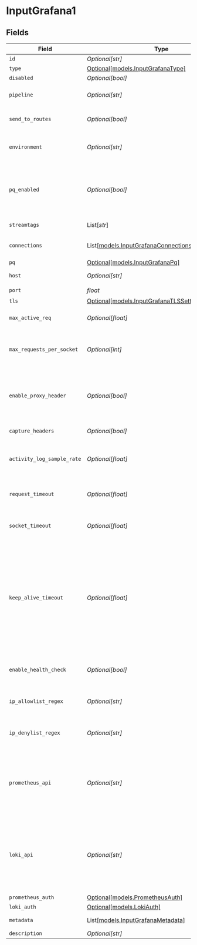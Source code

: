 # InputGrafana1


## Fields

| Field                                                                                                                                                                                                                                                                                                                                                                                                           | Type                                                                                                                                                                                                                                                                                                                                                                                                            | Required                                                                                                                                                                                                                                                                                                                                                                                                        | Description                                                                                                                                                                                                                                                                                                                                                                                                     |
| --------------------------------------------------------------------------------------------------------------------------------------------------------------------------------------------------------------------------------------------------------------------------------------------------------------------------------------------------------------------------------------------------------------- | --------------------------------------------------------------------------------------------------------------------------------------------------------------------------------------------------------------------------------------------------------------------------------------------------------------------------------------------------------------------------------------------------------------- | --------------------------------------------------------------------------------------------------------------------------------------------------------------------------------------------------------------------------------------------------------------------------------------------------------------------------------------------------------------------------------------------------------------- | --------------------------------------------------------------------------------------------------------------------------------------------------------------------------------------------------------------------------------------------------------------------------------------------------------------------------------------------------------------------------------------------------------------- |
| `id`                                                                                                                                                                                                                                                                                                                                                                                                            | *Optional[str]*                                                                                                                                                                                                                                                                                                                                                                                                 | :heavy_minus_sign:                                                                                                                                                                                                                                                                                                                                                                                              | Unique ID for this input                                                                                                                                                                                                                                                                                                                                                                                        |
| `type`                                                                                                                                                                                                                                                                                                                                                                                                          | [Optional[models.InputGrafanaType]](../models/inputgrafanatype.md)                                                                                                                                                                                                                                                                                                                                              | :heavy_minus_sign:                                                                                                                                                                                                                                                                                                                                                                                              | N/A                                                                                                                                                                                                                                                                                                                                                                                                             |
| `disabled`                                                                                                                                                                                                                                                                                                                                                                                                      | *Optional[bool]*                                                                                                                                                                                                                                                                                                                                                                                                | :heavy_minus_sign:                                                                                                                                                                                                                                                                                                                                                                                              | N/A                                                                                                                                                                                                                                                                                                                                                                                                             |
| `pipeline`                                                                                                                                                                                                                                                                                                                                                                                                      | *Optional[str]*                                                                                                                                                                                                                                                                                                                                                                                                 | :heavy_minus_sign:                                                                                                                                                                                                                                                                                                                                                                                              | Pipeline to process data from this Source before sending it through the Routes                                                                                                                                                                                                                                                                                                                                  |
| `send_to_routes`                                                                                                                                                                                                                                                                                                                                                                                                | *Optional[bool]*                                                                                                                                                                                                                                                                                                                                                                                                | :heavy_minus_sign:                                                                                                                                                                                                                                                                                                                                                                                              | Select whether to send data to Routes, or directly to Destinations.                                                                                                                                                                                                                                                                                                                                             |
| `environment`                                                                                                                                                                                                                                                                                                                                                                                                   | *Optional[str]*                                                                                                                                                                                                                                                                                                                                                                                                 | :heavy_minus_sign:                                                                                                                                                                                                                                                                                                                                                                                              | Optionally, enable this config only on a specified Git branch. If empty, will be enabled everywhere.                                                                                                                                                                                                                                                                                                            |
| `pq_enabled`                                                                                                                                                                                                                                                                                                                                                                                                    | *Optional[bool]*                                                                                                                                                                                                                                                                                                                                                                                                | :heavy_minus_sign:                                                                                                                                                                                                                                                                                                                                                                                              | Use a disk queue to minimize data loss when connected services block. See [Cribl Docs](https://docs.cribl.io/stream/persistent-queues) for PQ defaults (Cribl-managed Cloud Workers) and configuration options (on-prem and hybrid Workers).                                                                                                                                                                    |
| `streamtags`                                                                                                                                                                                                                                                                                                                                                                                                    | List[*str*]                                                                                                                                                                                                                                                                                                                                                                                                     | :heavy_minus_sign:                                                                                                                                                                                                                                                                                                                                                                                              | Tags for filtering and grouping in @{product}                                                                                                                                                                                                                                                                                                                                                                   |
| `connections`                                                                                                                                                                                                                                                                                                                                                                                                   | List[[models.InputGrafanaConnections](../models/inputgrafanaconnections.md)]                                                                                                                                                                                                                                                                                                                                    | :heavy_minus_sign:                                                                                                                                                                                                                                                                                                                                                                                              | Direct connections to Destinations, and optionally via a Pipeline or a Pack                                                                                                                                                                                                                                                                                                                                     |
| `pq`                                                                                                                                                                                                                                                                                                                                                                                                            | [Optional[models.InputGrafanaPq]](../models/inputgrafanapq.md)                                                                                                                                                                                                                                                                                                                                                  | :heavy_minus_sign:                                                                                                                                                                                                                                                                                                                                                                                              | N/A                                                                                                                                                                                                                                                                                                                                                                                                             |
| `host`                                                                                                                                                                                                                                                                                                                                                                                                          | *Optional[str]*                                                                                                                                                                                                                                                                                                                                                                                                 | :heavy_minus_sign:                                                                                                                                                                                                                                                                                                                                                                                              | Address to bind on. Defaults to 0.0.0.0 (all addresses).                                                                                                                                                                                                                                                                                                                                                        |
| `port`                                                                                                                                                                                                                                                                                                                                                                                                          | *float*                                                                                                                                                                                                                                                                                                                                                                                                         | :heavy_check_mark:                                                                                                                                                                                                                                                                                                                                                                                              | Port to listen on                                                                                                                                                                                                                                                                                                                                                                                               |
| `tls`                                                                                                                                                                                                                                                                                                                                                                                                           | [Optional[models.InputGrafanaTLSSettingsServerSide]](../models/inputgrafanatlssettingsserverside.md)                                                                                                                                                                                                                                                                                                            | :heavy_minus_sign:                                                                                                                                                                                                                                                                                                                                                                                              | N/A                                                                                                                                                                                                                                                                                                                                                                                                             |
| `max_active_req`                                                                                                                                                                                                                                                                                                                                                                                                | *Optional[float]*                                                                                                                                                                                                                                                                                                                                                                                               | :heavy_minus_sign:                                                                                                                                                                                                                                                                                                                                                                                              | Maximum number of active requests per Worker Process. Use 0 for unlimited.                                                                                                                                                                                                                                                                                                                                      |
| `max_requests_per_socket`                                                                                                                                                                                                                                                                                                                                                                                       | *Optional[int]*                                                                                                                                                                                                                                                                                                                                                                                                 | :heavy_minus_sign:                                                                                                                                                                                                                                                                                                                                                                                              | Maximum number of requests per socket before @{product} instructs the client to close the connection. Default is 0 (unlimited).                                                                                                                                                                                                                                                                                 |
| `enable_proxy_header`                                                                                                                                                                                                                                                                                                                                                                                           | *Optional[bool]*                                                                                                                                                                                                                                                                                                                                                                                                | :heavy_minus_sign:                                                                                                                                                                                                                                                                                                                                                                                              | Enable when clients are connecting through a proxy that supports the x-forwarded-for header to keep the client's original IP address on the event instead of the proxy's IP address                                                                                                                                                                                                                             |
| `capture_headers`                                                                                                                                                                                                                                                                                                                                                                                               | *Optional[bool]*                                                                                                                                                                                                                                                                                                                                                                                                | :heavy_minus_sign:                                                                                                                                                                                                                                                                                                                                                                                              | Add request headers to events, in the __headers field                                                                                                                                                                                                                                                                                                                                                           |
| `activity_log_sample_rate`                                                                                                                                                                                                                                                                                                                                                                                      | *Optional[float]*                                                                                                                                                                                                                                                                                                                                                                                               | :heavy_minus_sign:                                                                                                                                                                                                                                                                                                                                                                                              | How often request activity is logged at the `info` level. A value of 1 would log every request, 10 every 10th request, etc.                                                                                                                                                                                                                                                                                     |
| `request_timeout`                                                                                                                                                                                                                                                                                                                                                                                               | *Optional[float]*                                                                                                                                                                                                                                                                                                                                                                                               | :heavy_minus_sign:                                                                                                                                                                                                                                                                                                                                                                                              | How long to wait for an incoming request to complete before aborting it. Use 0 to disable.                                                                                                                                                                                                                                                                                                                      |
| `socket_timeout`                                                                                                                                                                                                                                                                                                                                                                                                | *Optional[float]*                                                                                                                                                                                                                                                                                                                                                                                               | :heavy_minus_sign:                                                                                                                                                                                                                                                                                                                                                                                              | How long @{product} should wait before assuming that an inactive socket has timed out. To wait forever, set to 0.                                                                                                                                                                                                                                                                                               |
| `keep_alive_timeout`                                                                                                                                                                                                                                                                                                                                                                                            | *Optional[float]*                                                                                                                                                                                                                                                                                                                                                                                               | :heavy_minus_sign:                                                                                                                                                                                                                                                                                                                                                                                              | Maximum time to wait for additional data, after the last response was sent, before closing a socket connection. This can be very useful when Grafana Agent remote write's request frequency is high so, reusing connections, would help mitigating the cost of creating a new connection per request. Note that Grafana Agent's embedded Prometheus would attempt to keep connections open for up to 5 minutes. |
| `enable_health_check`                                                                                                                                                                                                                                                                                                                                                                                           | *Optional[bool]*                                                                                                                                                                                                                                                                                                                                                                                                | :heavy_minus_sign:                                                                                                                                                                                                                                                                                                                                                                                              | Enable to expose the /cribl_health endpoint, which returns 200 OK when this Source is healthy                                                                                                                                                                                                                                                                                                                   |
| `ip_allowlist_regex`                                                                                                                                                                                                                                                                                                                                                                                            | *Optional[str]*                                                                                                                                                                                                                                                                                                                                                                                                 | :heavy_minus_sign:                                                                                                                                                                                                                                                                                                                                                                                              | Messages from matched IP addresses will be processed, unless also matched by the denylist                                                                                                                                                                                                                                                                                                                       |
| `ip_denylist_regex`                                                                                                                                                                                                                                                                                                                                                                                             | *Optional[str]*                                                                                                                                                                                                                                                                                                                                                                                                 | :heavy_minus_sign:                                                                                                                                                                                                                                                                                                                                                                                              | Messages from matched IP addresses will be ignored. This takes precedence over the allowlist.                                                                                                                                                                                                                                                                                                                   |
| `prometheus_api`                                                                                                                                                                                                                                                                                                                                                                                                | *Optional[str]*                                                                                                                                                                                                                                                                                                                                                                                                 | :heavy_minus_sign:                                                                                                                                                                                                                                                                                                                                                                                              | Absolute path on which to listen for Grafana Agent's Remote Write requests. Defaults to /api/prom/push, which will expand as: 'http://<your‑upstream‑URL>:<your‑port>/api/prom/push'. Either this field or 'Logs API endpoint' must be configured.                                                                                                                                                              |
| `loki_api`                                                                                                                                                                                                                                                                                                                                                                                                      | *Optional[str]*                                                                                                                                                                                                                                                                                                                                                                                                 | :heavy_minus_sign:                                                                                                                                                                                                                                                                                                                                                                                              | Absolute path on which to listen for Loki logs requests. Defaults to /loki/api/v1/push, which will (in this example) expand as: 'http://<your‑upstream‑URL>:<your‑port>/loki/api/v1/push'. Either this field or 'Remote Write API endpoint' must be configured.                                                                                                                                                 |
| `prometheus_auth`                                                                                                                                                                                                                                                                                                                                                                                               | [Optional[models.PrometheusAuth]](../models/prometheusauth.md)                                                                                                                                                                                                                                                                                                                                                  | :heavy_minus_sign:                                                                                                                                                                                                                                                                                                                                                                                              | N/A                                                                                                                                                                                                                                                                                                                                                                                                             |
| `loki_auth`                                                                                                                                                                                                                                                                                                                                                                                                     | [Optional[models.LokiAuth]](../models/lokiauth.md)                                                                                                                                                                                                                                                                                                                                                              | :heavy_minus_sign:                                                                                                                                                                                                                                                                                                                                                                                              | N/A                                                                                                                                                                                                                                                                                                                                                                                                             |
| `metadata`                                                                                                                                                                                                                                                                                                                                                                                                      | List[[models.InputGrafanaMetadata](../models/inputgrafanametadata.md)]                                                                                                                                                                                                                                                                                                                                          | :heavy_minus_sign:                                                                                                                                                                                                                                                                                                                                                                                              | Fields to add to events from this input                                                                                                                                                                                                                                                                                                                                                                         |
| `description`                                                                                                                                                                                                                                                                                                                                                                                                   | *Optional[str]*                                                                                                                                                                                                                                                                                                                                                                                                 | :heavy_minus_sign:                                                                                                                                                                                                                                                                                                                                                                                              | N/A                                                                                                                                                                                                                                                                                                                                                                                                             |